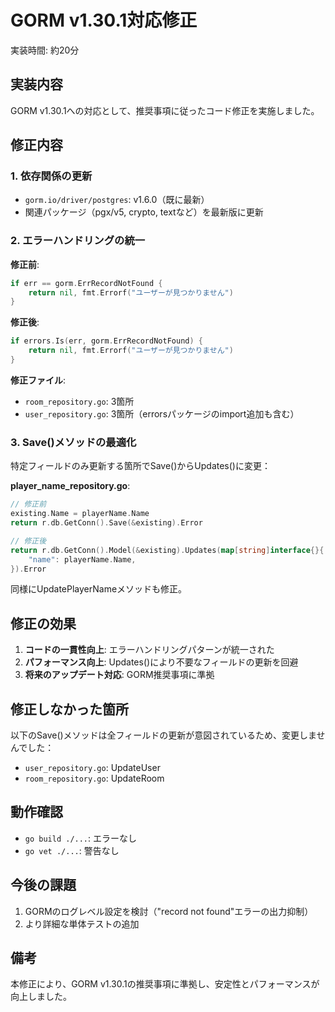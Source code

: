 # GORM v1.30.1対応修正

実装時間: 約20分

## 実装内容

GORM v1.30.1への対応として、推奨事項に従ったコード修正を実施しました。

## 修正内容

### 1. 依存関係の更新
- `gorm.io/driver/postgres`: v1.6.0（既に最新）
- 関連パッケージ（pgx/v5, crypto, textなど）を最新版に更新

### 2. エラーハンドリングの統一
**修正前**:
```go
if err == gorm.ErrRecordNotFound {
    return nil, fmt.Errorf("ユーザーが見つかりません")
}
```

**修正後**:
```go
if errors.Is(err, gorm.ErrRecordNotFound) {
    return nil, fmt.Errorf("ユーザーが見つかりません")
}
```

**修正ファイル**:
- `room_repository.go`: 3箇所
- `user_repository.go`: 3箇所（errorsパッケージのimport追加も含む）

### 3. Save()メソッドの最適化
特定フィールドのみ更新する箇所でSave()からUpdates()に変更：

**player_name_repository.go**:
```go
// 修正前
existing.Name = playerName.Name
return r.db.GetConn().Save(&existing).Error

// 修正後
return r.db.GetConn().Model(&existing).Updates(map[string]interface{}{
    "name": playerName.Name,
}).Error
```

同様にUpdatePlayerNameメソッドも修正。

## 修正の効果

1. **コードの一貫性向上**: エラーハンドリングパターンが統一された
2. **パフォーマンス向上**: Updates()により不要なフィールドの更新を回避
3. **将来のアップデート対応**: GORM推奨事項に準拠

## 修正しなかった箇所

以下のSave()メソッドは全フィールドの更新が意図されているため、変更しませんでした：
- `user_repository.go`: UpdateUser
- `room_repository.go`: UpdateRoom

## 動作確認

- `go build ./...`: エラーなし
- `go vet ./...`: 警告なし

## 今後の課題

1. GORMのログレベル設定を検討（"record not found"エラーの出力抑制）
2. より詳細な単体テストの追加

## 備考

本修正により、GORM v1.30.1の推奨事項に準拠し、安定性とパフォーマンスが向上しました。